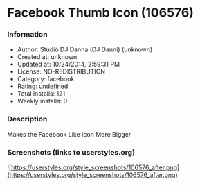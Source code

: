 # Facebook Thumb Icon (106576)

### Information
- Author: Stúdíó DJ Danna (DJ Danni) (unknown)
- Created at: unknown
- Updated at: 10/24/2014, 2:59:31 PM
- License: NO-REDISTRIBUTION
- Category: facebook
- Rating: undefined
- Total installs: 121
- Weekly installs: 0


### Description
Makes the Facebook Like Icon More Bigger


### Screenshots (links to userstyles.org)
![https://userstyles.org/style_screenshots/106576_after.png](https://userstyles.org/style_screenshots/106576_after.png)


